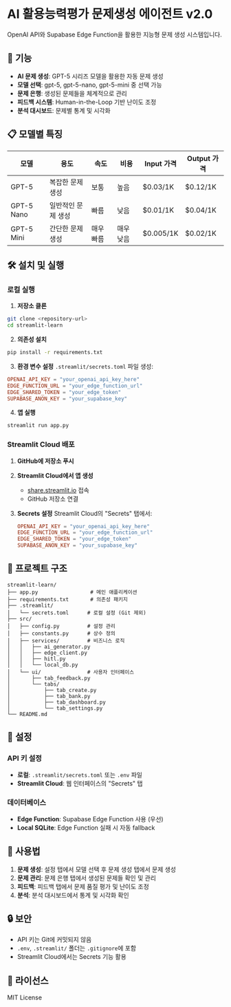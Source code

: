 # AI 활용능력평가 문제생성 에이전트 v2.0

OpenAI API와 Supabase Edge Function을 활용한 지능형 문제 생성 시스템입니다.

## 🚀 기능

- **AI 문제 생성**: GPT-5 시리즈 모델을 활용한 자동 문제 생성
- **모델 선택**: gpt-5, gpt-5-nano, gpt-5-mini 중 선택 가능
- **문제 은행**: 생성된 문제들을 체계적으로 관리
- **피드백 시스템**: Human-in-the-Loop 기반 난이도 조정
- **분석 대시보드**: 문제별 통계 및 시각화

## 📋 모델별 특징

| 모델 | 용도 | 속도 | 비용 | Input 가격 | Output 가격 |
|------|------|------|------|------------|-------------|
| GPT-5 | 복잡한 문제 생성 | 보통 | 높음 | $0.03/1K | $0.12/1K |
| GPT-5 Nano | 일반적인 문제 생성 | 빠름 | 낮음 | $0.01/1K | $0.04/1K |
| GPT-5 Mini | 간단한 문제 생성 | 매우 빠름 | 매우 낮음 | $0.005/1K | $0.02/1K |

## 🛠️ 설치 및 실행

### 로컬 실행

1. **저장소 클론**
```bash
git clone <repository-url>
cd streamlit-learn
```

2. **의존성 설치**
```bash
pip install -r requirements.txt
```

3. **환경 변수 설정**
`.streamlit/secrets.toml` 파일 생성:
```toml
OPENAI_API_KEY = "your_openai_api_key_here"
EDGE_FUNCTION_URL = "your_edge_function_url"
EDGE_SHARED_TOKEN = "your_edge_token"
SUPABASE_ANON_KEY = "your_supabase_key"
```

4. **앱 실행**
```bash
streamlit run app.py
```

### Streamlit Cloud 배포

1. **GitHub에 저장소 푸시**

2. **Streamlit Cloud에서 앱 생성**
   - [share.streamlit.io](https://share.streamlit.io) 접속
   - GitHub 저장소 연결

3. **Secrets 설정**
   Streamlit Cloud의 "Secrets" 탭에서:
   ```toml
   OPENAI_API_KEY = "your_openai_api_key_here"
   EDGE_FUNCTION_URL = "your_edge_function_url"
   EDGE_SHARED_TOKEN = "your_edge_token"
   SUPABASE_ANON_KEY = "your_supabase_key"
   ```

## 📁 프로젝트 구조

```
streamlit-learn/
├── app.py                 # 메인 애플리케이션
├── requirements.txt       # 의존성 패키지
├── .streamlit/
│   └── secrets.toml      # 로컬 설정 (Git 제외)
├── src/
│   ├── config.py         # 설정 관리
│   ├── constants.py      # 상수 정의
│   ├── services/         # 비즈니스 로직
│   │   ├── ai_generator.py
│   │   ├── edge_client.py
│   │   ├── hitl.py
│   │   └── local_db.py
│   └── ui/               # 사용자 인터페이스
│       ├── tab_feedback.py
│       └── tabs/
│           ├── tab_create.py
│           ├── tab_bank.py
│           ├── tab_dashboard.py
│           └── tab_settings.py
└── README.md
```

## 🔧 설정

### API 키 설정

- **로컬**: `.streamlit/secrets.toml` 또는 `.env` 파일
- **Streamlit Cloud**: 웹 인터페이스의 "Secrets" 탭

### 데이터베이스

- **Edge Function**: Supabase Edge Function 사용 (우선)
- **Local SQLite**: Edge Function 실패 시 자동 fallback

## 🎯 사용법

1. **문제 생성**: 설정 탭에서 모델 선택 후 문제 생성 탭에서 문제 생성
2. **문제 관리**: 문제 은행 탭에서 생성된 문제들 확인 및 관리
3. **피드백**: 피드백 탭에서 문제 품질 평가 및 난이도 조정
4. **분석**: 분석 대시보드에서 통계 및 시각화 확인

## 🔒 보안

- API 키는 Git에 커밋되지 않음
- `.env`, `.streamlit/` 폴더는 `.gitignore`에 포함
- Streamlit Cloud에서는 Secrets 기능 활용

## 📝 라이선스

MIT License
